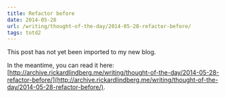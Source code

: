 ```yaml
---
title: Refactor before
date: 2014-05-28
url: /writing/thought-of-the-day/2014-05-28-refactor-before/
tags: totd2
---
```


This post has not yet been imported to my new blog.

In the meantime, you can read it here: [http://archive.rickardlindberg.me/writing/thought-of-the-day/2014-05-28-refactor-before/](http://archive.rickardlindberg.me/writing/thought-of-the-day/2014-05-28-refactor-before/).
